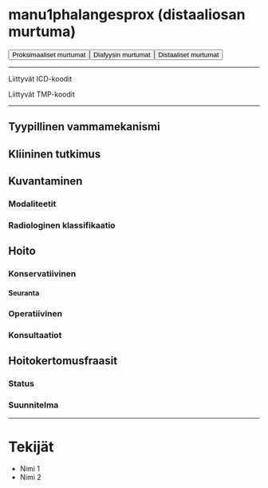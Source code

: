# manu1phalangesprox (distaaliosan murtuma)

<button id="manu1phalangesprox_proksimaalinen">Proksimaaliset murtumat</button><button id="manu1phalangesprox_diafyysi">Diafyysin murtumat</button><button id="manu1phalangesprox_distaalinen">Distaaliset murtumat</button>

---

Liittyvät ICD-koodit
>
	
Liittyvät TMP-koodit
>

---

## Tyypillinen vammamekanismi

## Kliininen tutkimus

## Kuvantaminen
### Modaliteetit
### Radiologinen klassifikaatio

## Hoito
### Konservatiivinen
#### Seuranta
### Operatiivinen
### Konsultaatiot

## Hoitokertomusfraasit
### Status
### Suunnitelma

---
# Tekijät
- Nimi 1
- Nimi 2